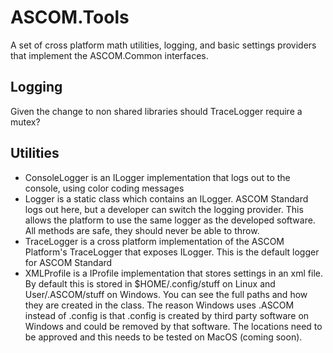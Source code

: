 # ASCOM.Tools

A set of cross platform math utilities, logging, and basic settings providers that implement the ASCOM.Common interfaces.

## Logging
Given the change to non shared libraries should TraceLogger require a mutex?

## Utilities
* ConsoleLogger is an ILogger implementation that logs out to the console, using color coding messages
* Logger is a static class which contains an ILogger. ASCOM Standard logs out here, but a developer can switch the logging provider. This allows the platform to use the same logger as the developed software. All methods are safe, they should never be able to throw.
* TraceLogger is a cross platform implementation of the ASCOM Platform's TraceLogger that exposes ILogger. This is the default logger for ASCOM Standard
* XMLProfile is a IProfile implementation that stores settings in an xml file. By default this is stored in $HOME/.config/stuff on Linux and User/.ASCOM/stuff on Windows. You can see the full paths and how they are created in the class. The reason Windows uses .ASCOM instead of .config is that .config is created by third party software on Windows and could be removed by that software. The locations need to be approved and this needs to be tested on MacOS (coming soon).
